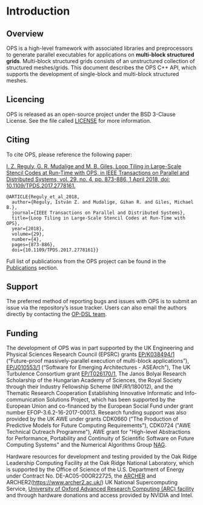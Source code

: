# Introduction

## Overview

OPS is a high-level framework with associated libraries and preprocessors to generate parallel executables for applications on **multi-block structured grids**. Multi-block structured grids consists of an unstructured collection of structured meshes/grids. This document describes the OPS C++ API, which supports the development of single-block and multi-block structured meshes.

## Licencing
OPS is released as an open-source project under the BSD 3-Clause License. See the file called [LICENSE](https://github.com/OP-DSL/OPS/blob/master/LICENSE) for more information.

## Citing
To cite OPS, please reference the following paper:

[I. Z. Reguly, G. R. Mudalige and M. B. Giles, Loop Tiling in Large-Scale Stencil Codes at Run-Time with OPS, in IEEE Transactions on Parallel and Distributed Systems, vol. 29, no. 4, pp. 873-886, 1 April 2018, doi: 10.1109/TPDS.2017.2778161.](https://ieeexplore.ieee.org/abstract/document/8121995)

```
@ARTICLE{Reguly_et_al_2018,
  author={Reguly, István Z. and Mudalige, Gihan R. and Giles, Michael B.},
  journal={IEEE Transactions on Parallel and Distributed Systems}, 
  title={Loop Tiling in Large-Scale Stencil Codes at Run-Time with OPS}, 
  year={2018},
  volume={29},
  number={4},
  pages={873-886},
  doi={10.1109/TPDS.2017.2778161}}
```
Full list of publications from the OPS project can be found in the [Publications](https://ops-dsl.readthedocs.io/en/markdowndocdev/pubs.html) section.

## Support
The preferred method of reporting bugs and issues with OPS is to submit an issue via the repository’s issue tracker. Users can also email the authors directly by  contacting the [OP-DSL team](https://op-dsl.github.io/about.html). 

## Funding
The development of OPS was in part supported by the UK Engineering and Physical Sciences Research Council (EPSRC) grants [EP/K038494/1](https://gow.epsrc.ukri.org/NGBOViewGrant.aspx?GrantRef=EP/K038494/1) (“Future-proof massively-parallel execution of multi-block applications”), [EP/J010553/1](https://gow.epsrc.ukri.org/NGBOViewGrant.aspx?GrantRef=EP/J010553/1) (“Software for Emerging Architectures - ASEArch"), The UK Turbulence Consortium grant [EP/T026170/1](https://gow.epsrc.ukri.org/NGBOViewGrant.aspx?GrantRef=EP/T026170/1), The Janos Bolyai Research Scholarship of the Hungarian Academy of Sciences, the Royal Society through their Industry Fellowship Scheme (INF/R1/180012), and the Thematic Research Cooperation Establishing Innovative Informatic and Info-communication Solutions Project, which has been supported by the European Union and co-financed by the European Social Fund under grant number EFOP-3.6.2-16-2017-00013. Research funding support was also provided by the UK AWE under grants CDK0660 ("The Production of Predictive Models for Future Computing Requirements"), CDK0724 ("AWE Technical Outreach Programme"), AWE grant for "High-level Abstractions for Performance, Portability and Continuity of Scientific Software on Future Computing Systems" and the Numerical Algorithms Group [NAG](https://www.nag.com/).

Hardware resources for development and testing provided by the Oak Ridge Leadership Computing Facility at the Oak Ridge National Laboratory, which is supported by the Office of Science of the U.S. Department of Energy under Contract No. DE-AC05-00OR22725, the [ARCHER](http://www.archer.ac.uk) and ARCHER2(https://www.archer2.ac.uk/) UK National Supercomputing Service, [University of Oxford Advanced Research Computing (ARC) facility](http://dx.doi.org/10.5281/zenodo.22558) and through hardware donations and access provided by NVIDIA and Intel.
